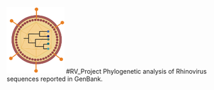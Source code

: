 <img src="https://github.com/WilliamFernandoC-P/RV_Project/blob/main/Others/Virus_and_Phylogeny_Logo_WFCP.png" alt="logo" style="right;" width="130" height="150">
#RV_Project 
Phylogenetic analysis of Rhinovirus sequences reported in GenBank.

